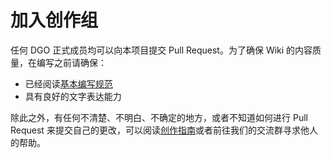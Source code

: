 <!-- other/joinCreation -->

# 加入创作组

任何 DGO 正式成员均可以向本项目提交 Pull Request。为了确保 Wiki 的内容质量，在编写之前请确保：

- 已经阅读[基本编写规范]()
- 具有良好的文字表达能力

除此之外，有任何不清楚、不明白、不确定的地方，或者不知道如何进行 Pull Request 来提交自己的更改，可以阅读[创作指南]()或者前往我们的交流群寻求他人的帮助。